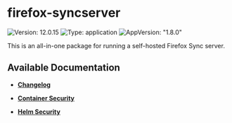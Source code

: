 # firefox-syncserver

![Version: 12.0.15](https://img.shields.io/badge/Version-12.0.15-informational?style=flat-square) ![Type: application](https://img.shields.io/badge/Type-application-informational?style=flat-square) ![AppVersion: "1.8.0"](https://img.shields.io/badge/AppVersion-"1.8.0"-informational?style=flat-square)

This is an all-in-one package for running a self-hosted Firefox Sync server.

## Available Documentation

- [**Changelog**](CHANGELOG)

- [**Container Security**](container-security)

- [**Helm Security**](helm-security)

